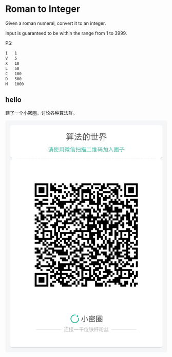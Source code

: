# Roman to Integer

Given a roman numeral, convert it to an integer.  

Input is guaranteed to be within the range from 1 to 3999.  

PS:

```
I	1
V	5
X	10
L	50
C	100
D	500
M	1000
```


## hello

建了一个小密圈，讨论各种算法群。  

![小密圈](../../suanfa_xiaomiquan.jpg)


